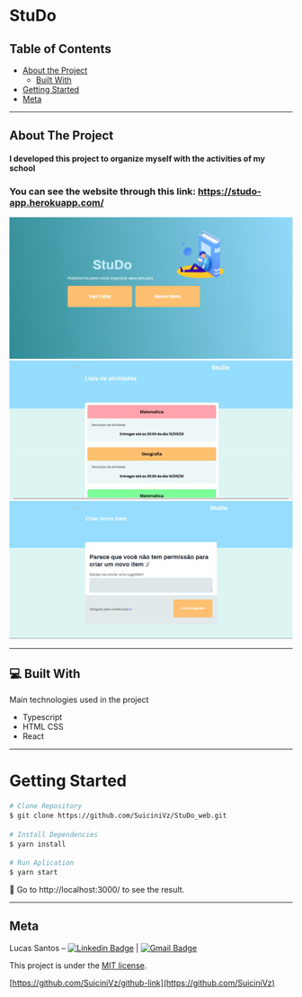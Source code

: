 # StuDo

## Table of Contents

* [About the Project](#about-the-project)
  * [Built With](#computer-built-with)
* [Getting Started](#getting-started)
* [Meta](#meta)

---

<!-- ABOUT THE PROJECT -->
## About The Project

#### I developed this project to organize myself with the activities of my school
### You can see the website through this link: https://studo-app.herokuapp.com/

<img src="./gitImg/Landing.png" width="800px">
<img src="./gitImg/listItems.gif" width="800px">
<img src="./gitImg/NewItem.png" width="800px"> 

---

## :computer: Built With

Main technologies used in the project

* Typescript  
* HTML CSS
* React    

---

<!-- GETTING STARTED -->
# Getting Started

```bash
# Clone Repository
$ git clone https://github.com/SuiciniVz/StuDo_web.git

# Install Dependencies
$ yarn install

# Run Aplication
$ yarn start
```
:eyes: Go to http://localhost:3000/ to see the result.

---

## Meta

Lucas Santos – [![Linkedin Badge](https://img.shields.io/badge/-LucasSantos-blue?style=flat-square&logo=Linkedin&logoColor=white&link=https://linkedin.com/in/lucas-santos-4519aa1b0/)](https://www.linkedin.com/in/lucas-santos-4519aa1b0/) 
| 
[![Gmail Badge](https://img.shields.io/badge/-lucasparaipaba113@gmail.com-c14438?style=flat-square&logo=Gmail&logoColor=white&link=mailto:lucasparaipaba113@gmail.com)](mailto:lucasparaipaba113@gmail.com)

This project is under the [MIT license](./LICENSE).

[https://github.com/SuiciniVz/github-link](https://github.com/SuiciniVz)

